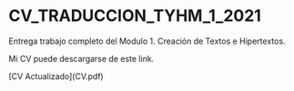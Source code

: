 # CV_TRADUCCION_TYHM_1_2021

Entrega trabajo completo del Modulo 1. Creación de Textos e Hipertextos.
<p>

Mi CV puede descargarse de este link.
<p>
[CV Actualizado](CV.pdf)

